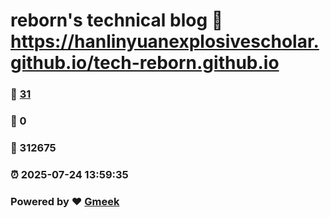 # reborn's technical blog :link: https://hanlinyuanexplosivescholar.github.io/tech-reborn.github.io 
### :page_facing_up: [31](https://hanlinyuanexplosivescholar.github.io/tech-reborn.github.io/tag.html) 
### :speech_balloon: 0 
### :hibiscus: 312675 
### :alarm_clock: 2025-07-24 13:59:35 
### Powered by :heart: [Gmeek](https://github.com/Meekdai/Gmeek)
